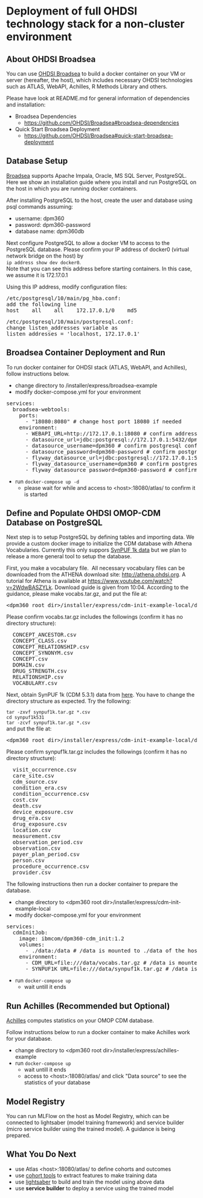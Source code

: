 
# Deployment of full OHDSI technology stack for a non-cluster environment

## About OHDSI Broadsea


You can use [OHDSI Broadsea](https://github.com/OHDSI/Broadsea) to build a docker container on your VM or server (hereafter, the host), which includes necessary OHDSI technologies such as ATLAS, WebAPI, Achilles, R Methods Library and others.


Please have look at README.md for general information of dependencies and installation:
- Broadsea Dependencies
  - https://github.com/OHDSI/Broadsea#broadsea-dependencies
- Quick Start Broadsea Deployment
  - https://github.com/OHDSI/Broadsea#quick-start-broadsea-deployment

## Database Setup


[Broadsea](https://github.com/OHDSI/Broadsea) supports Apache Impala, Oracle, MS SQL Server, PostgreSQL. Here we show an installation guide where you install and run PostgreSQL on the host in which you are running docker containers.


After installing PostgreSQL to the host, create the user and database using psql commands assuming:
- username: dpm360
- password: dpm360-password
- database name: dpm360db


Next configure PostgreSQL to allow a docker VM to access to the PostgreSQL database. Please confirm your IP address of docker0 (virtual network bridge on the host) by<br>
`ip address show dev docker0`.<br>
Note that you can see this address before starting containers. In this case, we assume it is 172.17.0.1


Using this IP address, modify configuration files:

<pre>
/etc/postgresql/10/main/pg_hba.conf:
add the following line
host    all    all    172.17.0.1/0    md5
</pre>

<pre>
/etc/postgresql/10/main/postgresql.conf:
change listen_addresses variable as
listen_addresses = 'localhost, 172.17.0.1'
</pre>

## Broadsea Container Deployment and Run


To run docker container for OHDSI stack (ATLAS, WebAPI, and Achilles), follow instructions below. 

- change directory to <dpm360 root dir>/installer/express/broadsea-example
- modify docker-compose.yml for your environment

<pre>
services:
  broadsea-webtools:
    ports:
      - "18080:8080" # change host port 18080 if needed
    environment:
      - WEBAPI_URL=http://172.17.0.1:18080 # confirm address and port
      - datasource_url=jdbc:postgresql://172.17.0.1:5432/dpm360db # confirm address and postgresql configuration
      - datasource_username=dpm360 # confirm postgresql configuration
      - datasource_password=dpm360-password # confirm postgresql configuration
      - flyway_datasource_url=jdbc:postgresql://172.17.0.1:5432/dpm360db # confirm address and postgresql configuration
      - flyway_datasource_username=dpm360 # confirm postgresql configuration
      - flyway_datasource_password=dpm360-password # confirm postgresql configuration
</pre>

- run `docker-compose up -d`
  - please wait for while and access to &lt;host&gt;:18080/atlas/ to confirm it is started

## Define and Populate OHDSI OMOP-CDM Database on PostgreSQL

Next step is to setup PostgreSQL by defining tables and importing data. We provide a custom docker image to initialize the CDM database with Athena Vocabularies. Currently this only suppors [SynPUF 1k data](https://www.cms.gov/research-statistics-data-and-systems/downloadable-public-use-files/synpufs) but we plan to release a more general tool to setup the database.


First, you make a vocabulary file.  All necessary vocabulary files can be downloaded from the ATHENA download site: http://athena.ohdsi.org. A tutorial for Athena is available at https://www.youtube.com/watch?v=2WdwBASZYLk. Download guide is given from 10:04. According to the guidance, please make vocabs.tar.gz, and put the file at:
<pre>
&lt;dpm360 root dir&gt;/installer/express/cdm-init-example-local/data/vocabs.tar.gz
</pre>

Please confirm vocabs.tar.gz includes the followings (confirm it has no directory structure):
<pre>
  CONCEPT_ANCESTOR.csv
  CONCEPT_CLASS.csv
  CONCEPT_RELATIONSHIP.csv
  CONCEPT_SYNONYM.csv
  CONCEPT.csv
  DOMAIN.csv
  DRUG_STRENGTH.csv
  RELATIONSHIP.csv
  VOCABULARY.csv
</pre>

Next, obtain SynPUF 1k (CDM 5.3.1) data from [here](https://caruscloud.uniklinikum-dresden.de/index.php/s/teddxwwa2JipbXH/download). You have to change the directory structure as expected. Try the following:

`tar -zxvf synpuf1k.tar.gz *.csv`<br>
`cd synpuf1k531`<br>
`tar -zcvf synpuf1k.tar.gz *.csv`<br>
and put the file at:
<pre>
&lt;dpm360 root dir&gt;/installer/express/cdm-init-example-local/data/synpuf1k.tar.gz
</pre>

Please confirm synpuf1k.tar.gz includes the followings (confirm it has no directory structure):
<pre>
  visit_occurrence.csv
  care_site.csv
  cdm_source.csv
  condition_era.csv
  condition_occurrence.csv
  cost.csv
  death.csv
  device_exposure.csv
  drug_era.csv
  drug_exposure.csv
  location.csv
  measurement.csv
  observation_period.csv
  observation.csv
  payer_plan_period.csv
  person.csv
  procedure_occurrence.csv
  provider.csv
</pre>

The following instructions then run a docker container to prepare the database.

- change directory to &lt;dpm360 root dir&gt;/installer/express/cdm-init-example-local
- modify docker-compose.yml for your environment

<pre>
services:
  cdmInitJob:
    image: ibmcom/dpm360-cdm_init:1.2
    volumes:
      - ./data:/data # /data is mounted to ./data of the host
    environment:
      - CDM_URL=file:///data/vocabs.tar.gz # /data is mounted to the host, confirm file name is correct
      - SYNPUF1K_URL=file:///data/synpuf1k.tar.gz # /data is mounted to the host, confirm file name is correct
</pre>

- run `docker-compose up`
  - wait untill it ends
  
## Run Achilles (Recommended but Optional)


[Achilles](https://ohdsi.github.io/Achilles/) computes statistics on your OMOP CDM database.


Follow instructions below to run a docker container to make Achilles work for your database.

- change directory to &lt;dpm360 root dir&gt;/installer/express/achilles-example
- run `docker-compose up`
  - wait untill it ends
  - access to &lt;host&gt;:18080/atlas/ and click "Data source" to see the statistics of your database

## Model Registry

You can run MLFlow on the host as Model Registry, which can be connected to lightsaber (model training framework) and service builder (micro service builder using the trained model). A guidance is being prepared.


## What You Do Next

- use Atlas &lt;host&gt;:18080/atlas/ to define cohorts and outcomes
- use [cohort tools](../../cohort_tools/docs/index.md) to extract features to make training data
- use [lightsaber](../../lightsaber/docs/index.md) to build and train the model using above data
- use **service builder** to deploy a service using the trained model
